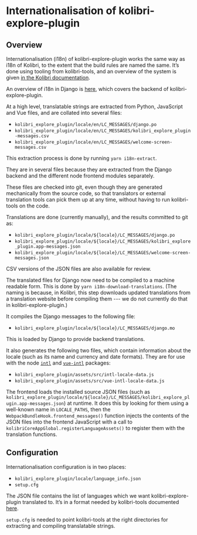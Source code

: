 Internationalisation of kolibri-explore-plugin
===

Overview
---

Internationalisation (i18n) of kolibri-explore-plugin works the same way as i18n
of Kolibri, to the extent that the build rules are named the same. It’s done
using tooling from kolibri-tools, and an overview of the system is given
[in the Kolibri documentation](https://kolibri-dev.readthedocs.io/en/develop/i18n.html).

An overview of i18n in Django is [here](https://docs.djangoproject.com/en/1.11/topics/i18n/),
which covers the backend of kolibri-explore-plugin.

At a high level, translatable strings are extracted from Python, JavaScript and
Vue files, and are collated into several files:
 * `kolibri_explore_plugin/locale/en/LC_MESSAGES/django.po`
 * `kolibri_explore_plugin/locale/en/LC_MESSAGES/kolibri_explore_plugin-messages.csv`
 * `kolibri_explore_plugin/locale/en/LC_MESSAGES/welcome-screen-messages.csv`

This extraction process is done by running `yarn i18n-extract`.

They are in several files because they are extracted from the Django backend and
the different node frontend modules separately.

These files are checked into git, even though they are generated mechanically
from the source code, so that translators or external translation tools can pick
them up at any time, without having to run kolibri-tools on the code.

Translations are done (currently manually), and the results committed to git as:
 * `kolibri_explore_plugin/locale/${locale}/LC_MESSAGES/django.po`
 * `kolibri_explore_plugin/locale/${locale}/LC_MESSAGES/kolibri_explore_plugin.app-messages.json`
 * `kolibri_explore_plugin/locale/${locale}/LC_MESSAGES/welcome-screen-messages.json`

CSV versions of the JSON files are also available for review.

The translated files for Django now need to be compiled to a machine readable
form. This is done by `yarn i18n-download-translations`. (The naming is because,
in Kolibri, this step downloads updated translations from a translation website
before compiling them --- we do not currently do that in kolibri-explore-plugin.)

It compiles the Django messages to the following file:
 * `kolibri_explore_plugin/locale/${locale}/LC_MESSAGES/django.mo`

This is loaded by Django to provide backend translations.

It also generates the following two files, which contain information about the
locale (such as its name and currency and date formats). They are for use with
the node [`intl`](https://www.npmjs.com/package/intl) and
[`vue-intl`](https://www.npmjs.com/package/vue-intl) packages:
 * `kolibri_explore_plugin/assets/src/intl-locale-data.js`
 * `kolibri_explore_plugin/assets/src/vue-intl-locale-data.js`

The frontend loads the installed source JSON files (such as
`kolibri_explore_plugin/locale/${locale}/LC_MESSAGES/kolibri_explore_plugin.app-messages.json`)
at runtime. It does this by looking for them using a well-known name in
`LOCALE_PATHS`, then the `WebpackBundleHook.frontend_messages()` function
injects the contents of the JSON files into the frontend JavaScript with a call
to `kolibriCoreAppGlobal.registerLanguageAssets()` to register them with the
translation functions.

Configuration
---

Internationalisation configuration is in two places:
 * `kolibri_explore_plugin/locale/language_info.json`
 * `setup.cfg`

The JSON file contains the list of languages which we want kolibri-explore-plugin
translated to. It’s in a format needed by kolibri-tools documented
[here](https://kolibri-dev.readthedocs.io/en/develop/i18n.html#adding-a-newly-supported-language).

`setup.cfg` is needed to point kolibri-tools at the right directories for
extracting and compiling translatable strings.
